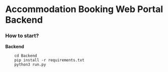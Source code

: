 # Accommodation Booking Web Portal Backend

### How to start?
**Backend** 
```
    cd Backend
    pip install -r requirements.txt
    python3 run.py
```


